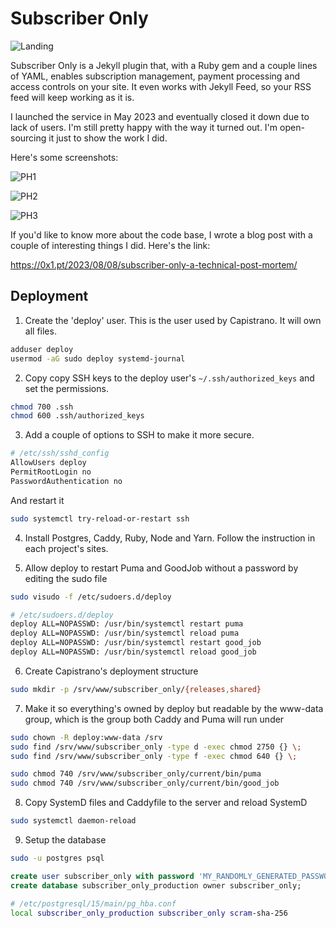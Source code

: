 # Subscriber Only

![Landing](https://0x1.pt/assets/subscriber-only/landing.png)

Subscriber Only is a Jekyll plugin that, with a Ruby gem and a couple lines of YAML, enables subscription management, payment processing and access controls on your site. It even works with Jekyll Feed, so your RSS feed will keep working as it is.

I launched the service in May 2023 and eventually closed it down due to lack of users. I'm still pretty happy with the way it turned out. I'm open-sourcing it just to show the work I did.

Here's some screenshots:

![PH1](https://0x1.pt/assets/subscriber-only/PH_1.png)

![PH2](https://0x1.pt/assets/subscriber-only/PH_2.png)

![PH3](https://0x1.pt/assets/subscriber-only/PH_3.png)

If you'd like to know more about the code base, I wrote a blog post with a couple of interesting things I did. Here's the link:

<https://0x1.pt/2023/08/08/subscriber-only-a-technical-post-mortem/>

## Deployment

1. Create the 'deploy' user. This is the user used by Capistrano. It will own
   all files.

``` sh
adduser deploy
usermod -aG sudo deploy systemd-journal
```

2. Copy copy SSH keys to the deploy user's `~/.ssh/authorized_keys` and set the
   permissions.

``` sh
chmod 700 .ssh
chmod 600 .ssh/authorized_keys
```

3. Add a couple of options to SSH to make it more secure.

``` sh
# /etc/ssh/sshd_config
AllowUsers deploy
PermitRootLogin no
PasswordAuthentication no
```

And restart it

```sh
sudo systemctl try-reload-or-restart ssh
```

4. Install Postgres, Caddy, Ruby, Node and Yarn. Follow the instruction in each
   project's sites.

5. Allow deploy to restart Puma and GoodJob without a password by editing the
   sudo file

``` sh
sudo visudo -f /etc/sudoers.d/deploy
```

``` sh
# /etc/sudoers.d/deploy
deploy ALL=NOPASSWD: /usr/bin/systemctl restart puma
deploy ALL=NOPASSWD: /usr/bin/systemctl reload puma
deploy ALL=NOPASSWD: /usr/bin/systemctl restart good_job
deploy ALL=NOPASSWD: /usr/bin/systemctl reload good_job
```

6. Create Capistrano's deployment structure

``` sh
sudo mkdir -p /srv/www/subscriber_only/{releases,shared}
```

7. Make it so everything's owned by deploy but readable by the www-data group,
   which is the group both Caddy and Puma will run under

``` sh
sudo chown -R deploy:www-data /srv
sudo find /srv/www/subscriber_only -type d -exec chmod 2750 {} \;
sudo find /srv/www/subscriber_only -type f -exec chmod 640 {} \;

sudo chmod 740 /srv/www/subscriber_only/current/bin/puma
sudo chmod 740 /srv/www/subscriber_only/current/bin/good_job
```

8. Copy SystemD files and Caddyfile to the server and reload SystemD

``` sh
sudo systemctl daemon-reload
```

9. Setup the database

``` sh
sudo -u postgres psql
```

``` sql
create user subscriber_only with password 'MY_RANDOMLY_GENERATED_PASSWORD';
create database subscriber_only_production owner subscriber_only;
```

``` sh
# /etc/postgresql/15/main/pg_hba.conf
local subscriber_only_production subscriber_only scram-sha-256
```
